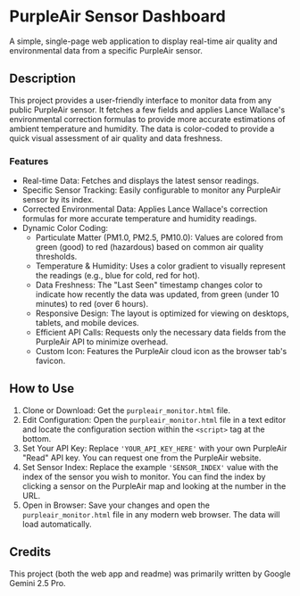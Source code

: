 # PurpleAir Sensor Dashboard

A simple, single-page web application to display real-time air quality and environmental data from a specific PurpleAir sensor. 

## Description

This project provides a user-friendly interface to monitor data from any public PurpleAir sensor. It fetches a few fields and applies Lance Wallace's environmental correction formulas to provide more accurate estimations of ambient temperature and humidity. The data is color-coded to provide a quick visual assessment of air quality and data freshness.

### Features

* Real-time Data: Fetches and displays the latest sensor readings.
* Specific Sensor Tracking: Easily configurable to monitor any PurpleAir sensor by its index.
* Corrected Environmental Data: Applies Lance Wallace's correction formulas for more accurate temperature and humidity readings.
* Dynamic Color Coding:
  * Particulate Matter (PM1.0, PM2.5, PM10.0): Values are colored from green (good) to red (hazardous) based on common air quality thresholds.
  * Temperature & Humidity: Uses a color gradient to visually represent the readings (e.g., blue for cold, red for hot).
  * Data Freshness: The "Last Seen" timestamp changes color to indicate how recently the data was updated, from green (under 10 minutes) to red (over 6 hours).
  * Responsive Design: The layout is optimized for viewing on desktops, tablets, and mobile devices.
  * Efficient API Calls: Requests only the necessary data fields from the PurpleAir API to minimize overhead.
  * Custom Icon: Features the PurpleAir cloud icon as the browser tab's favicon.

## How to Use

1. Clone or Download: Get the `purpleair_monitor.html` file.
1. Edit Configuration: Open the `purpleair_monitor.html` file in a text editor and locate the configuration section within the `<script>` tag at the bottom.
1. Set Your API Key: Replace `'YOUR_API_KEY_HERE'` with your own PurpleAir "Read" API key. You can request one from the PurpleAir website.
1. Set Sensor Index: Replace the example `'SENSOR_INDEX'` value with the index of the sensor you wish to monitor. You can find the index by clicking a sensor on the PurpleAir map and looking at the number in the URL.
1. Open in Browser: Save your changes and open the `purpleair_monitor.html` file in any modern web browser. The data will load automatically.


## Credits

This project (both the web app and readme) was primarily written by Google Gemini 2.5 Pro.
